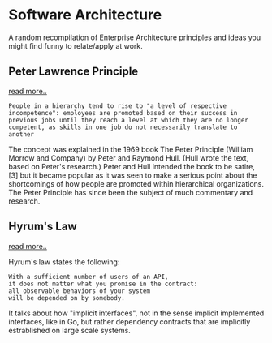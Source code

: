 # Software Architecture

A random recompilation of Enterprise Architecture principles and ideas you might find funny to relate/apply at work.


## Peter Lawrence Principle
[read more..](https://en.wikipedia.org/wiki/Peter_principle)

```
People in a hierarchy tend to rise to "a level of respective incompetence": employees are promoted based on their success in previous jobs until they reach a level at which they are no longer competent, as skills in one job do not necessarily translate to another
```

The concept was explained in the 1969 book The Peter Principle (William Morrow and Company) by Peter and Raymond Hull. (Hull wrote the text, based on Peter's research.) Peter and Hull intended the book to be satire,[3] but it became popular as it was seen to make a serious point about the shortcomings of how people are promoted within hierarchical organizations. The Peter Principle has since been the subject of much commentary and research.

## Hyrum's Law

[read more..](https://www.hyrumslaw.com/#)

Hyrum's law states the following:

```
With a sufficient number of users of an API,
it does not matter what you promise in the contract:
all observable behaviors of your system
will be depended on by somebody.
```

It talks about how "implicit interfaces", not in the sense implicit implemented
interfaces, like in Go, but rather dependency contracts that are implicitly
estrablished on large scale systems.

